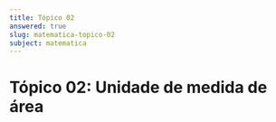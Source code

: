 ```yaml
---
title: Tópico 02
answered: true
slug: matematica-topico-02
subject: matematica
---
```


# Tópico 02: Unidade de medida de área
